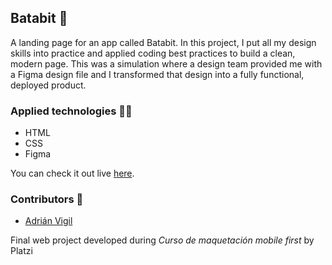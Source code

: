 ## Batabit 🚀

A landing page for an app called Batabit. In this project, I put all my design skills into practice and applied coding best practices to build a clean, modern page. This was a simulation where a design team provided me with a Figma design file and I transformed that design into a fully functional, deployed product.

### Applied technologies 🧑‍💻
- HTML
- CSS
- Figma

You can check it out live [here](https://insightvigil.github.io/batabit).

### Contributors 🤝
- [Adrián Vigil](https://github.com/insightvigil)

Final web project developed during _Curso de maquetación mobile first_ by Platzi
